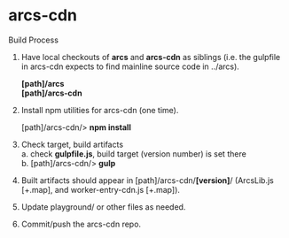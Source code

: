 # arcs-cdn

Build Process

1. Have local checkouts of **arcs** and **arcs-cdn** as siblings (i.e. the gulpfile in arcs-cdn expects to find mainline source code in ../arcs).

	**[path]/arcs  
	[path]/arcs-cdn**

2. Install npm utilities for arcs-cdn (one time).

	[path]/arcs-cdn/> **npm install**

3. Check target, build artifacts  
  a. check **gulpfile.js**, build target (version number) is set there  
  b. [path]/arcs-cdn/> **gulp**

4. Built artifacts should appear in [path]/arcs-cdn/**[version]**/ (ArcsLib.js [+.map], and worker-entry-cdn.js [+.map]).

5. Update playground/ or other files as needed.

6. Commit/push the arcs-cdn repo.
